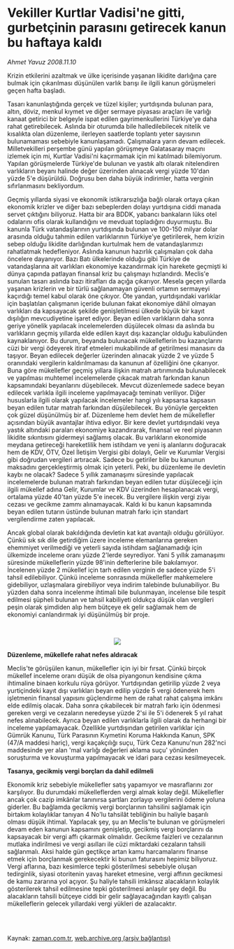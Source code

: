# Vekiller Kurtlar Vadisi'ne gitti, gurbetçinin  parasını getirecek kanun bu haftaya kaldı

*Ahmet  Yavuz 2008.11.10*

<td class="columnist-detail">
<p>Krizin etkilerini azaltmak ve ülke içerisinde yaşanan likidite darlığına çare bulmak için çıkarılması düşünülen varlık barışı ile ilgili kanun görüşmeleri geçen hafta başladı.</p>
<p>
<div id="haberMetinDiv">
<p>Tasarı kanunlaştığında gerçek ve tüzel kişiler; yurtdışında bulunan para, altın, döviz, menkul kıymet ve diğer sermaye piyasası araçları ile varlığı kanaat getirici bir belgeyle ispat edilen gayrimenkullerini Türkiye'ye daha rahat getirebilecek. Aslında bir oturumda bile halledilebilecek nitelik ve kısalıkta olan düzenleme, ilerleyen saatlerde toplantı yeter sayısının bulunamaması sebebiyle kanunlaşamadı. Çalışmalara yarın devam edilecek. Milletvekilleri perşembe günü yapılan görüşmeye Galatasaray maçını izlemek için mi, Kurtlar Vadisi'ni kaçırmamak için mi katılmadı bilemiyorum. Yapılan görüşmelerde Türkiye'de bulunan ve yastık altı olarak nitelendiren varlıkların beyanı halinde değer üzerinden alınacak vergi yüzde 10'dan yüzde 5'e düşürüldü. Doğrusu ben daha büyük indirimler, hatta verginin sıfırlanmasını bekliyordum. 
<p> Geçmiş yıllarda siyasi ve ekonomik istikrarsızlığa bağlı olarak ortaya çıkan ekonomik krizler ve diğer bazı sebeplerden dolayı yurtdışına ciddi manada servet çıktığını biliyoruz. Hatta bir ara BDDK, yabancı bankaların lüks otel odalarını ofis olarak kullandığını ve mevduat topladığını duyurmuştu. Bu kanunla Türk vatandaşlarının yurtdışında bulunan ve 100-150 milyar dolar arasında olduğu tahmin edilen varlıklarının Türkiye'ye getirilerek, hem krizin sebep olduğu likidite darlığından kurtulmak hem de vatandaşlarımızı rahatlatmak hedefleniyor. Aslında kanunun hazırlık çalışmaları çok daha öncelere dayanıyor. Bazı Batı ülkelerinde olduğu gibi Türkiye de vatandaşlarına ait varlıkları ekonomiye kazandırmak için harekete geçmişti ki dünya çapında patlayan finansal kriz bu çalışmayı hızlandırdı. Meclis'e sunulan tasarı aslında bazı itirafları da açığa çıkarıyor. Mesela geçen yıllarda yaşanan krizlerin ve bir türlü sağlanamayan güvenli ortamın sermayeyi kaçırdığı temel kabul olarak öne çıkıyor. Öte yandan, yurtdışındaki varlıklar için başlatılan çalışmanın içeride bulunan fakat ekonomiye dâhil olmayan varlıkları da kapsayacak şekilde genişletilmesi ülkede büyük bir kayıt dışılığın mevcudiyetine işaret ediyor. Beyan edilen varlıkların daha sonra geriye yönelik yapılacak incelemelerden düşülecek olması da aslında bu varlıkların geçmiş yıllarda elde edilen kayıt dışı kazançlar olduğu kabulünden kaynaklanıyor. Bu durum, beyanda bulunacak mükelleflerin bu kazançlarını cüzi bir vergi ödeyerek itiraf etmeleri mukabilinde af getirilmesi manasını da taşıyor. Beyan edilecek değerler üzerinden alınacak yüzde 2 ve yüzde 5 oranındaki vergilerin kaldırılmaması da kanunun af özelliğini öne çıkarıyor. Buna göre mükellefler geçmiş yıllara ilişkin matrah artırımında bulunabilecek ve yapılması muhtemel incelemelerde çıkacak matrah farkından kanun kapsamındaki beyanlarını düşebilecek. Mevcut düzenlemede sadece beyan edilecek varlıkla ilgili inceleme yapılmayacağı teminatı veriliyor. Diğer hususlarla ilgili olarak yapılacak incelemeler hangi yılı kapsarsa kapsasın beyan edilen tutar matrah farkından düşülebilecek. Bu yönüyle gerçekten çok güzel düşünülmüş bir af. Düzenleme hem devlet hem de mükellefler açısından büyük avantajlar ihtiva ediyor. Bir kere devlet yurtdışındaki veya yastık altındaki paraları ekonomiye kazandırarak, finansal ve reel piyasanın likidite sıkıntısını gidermeyi sağlamış olacak. Bu varlıkların ekonomide meydana getireceği hareketlilik hem istihdam ve yeni iş alanlarını doğuracak hem de KDV, ÖTV, Özel İletişim Vergisi gibi dolaylı, Gelir ve Kurumlar Vergisi gibi doğrudan vergileri artıracak. Sadece bu getiriler bile bu kanunun maksadını gerçekleştirmiş olmak için yeterli. Peki, bu düzenleme ile devletin kaybı ne olacak? Sadece 5 yıllık zamanaşımı süresinde yapılacak incelemelerde bulunan matrah farkından beyan edilen tutar düşüleceği için ilgili mükellef adına Gelir, Kurumlar ve KDV üzerinden hesaplanacak vergi, ortalama yüzde 40'tan yüzde 5'e inecek. Bu vergilere ilişkin vergi ziyaı cezası ve gecikme zammı alınamayacak. Kaldı ki bu kanun kapsamında beyan edilen tutarın üstünde bulunan matrah farkı için standart vergilendirme zaten yapılacak. 
<p> Ancak global olarak bakıldığında devletin kat kat avantajlı olduğu görülüyor. Çünkü sık sık dile getirdiğim üzere inceleme elemanlarına gereken ehemmiyet verilmediği ve yeterli sayıda istihdam sağlanamadığı için ülkemizde inceleme oranı yüzde 2'lerde seyrediyor. Yani 5 yıllık zamanaşımı süresinde mükelleflerin yüzde 98'inin defterlerine bile bakılamıyor. İncelenen yüzde 2 mükellef için tarh edilen verginin de sadece yüzde 5'i tahsil edilebiliyor. Çünkü inceleme sonrasında mükellefler mahkemelere gidebiliyor, uzlaşmalara girebiliyor veya indirim talebinde bulunabiliyor. Bu yüzden daha sonra incelenme ihtimali bile bulunmayan, incelense bile tespit edilmesi şüpheli bulunan ve tahsil kabiliyeti oldukça düşük olan vergileri peşin olarak şimdiden alıp hem bütçeye ek gelir sağlamak hem de ekonomiyi canlandırmak iyi düşünülmüş bir proje.
<p><br/>
<p><p align="center"><img border="0" src="http://web.archive.org/web/20120331231316im_/http://medya.zaman.com.tr/2008/11/10/beyan.jpg"/>
<p><b>Düzenleme, mükellefe rahat nefes aldıracak</b>
<p>Meclis'te görüşülen kanun, mükellefler için iyi bir fırsat. Çünkü birçok mükellef inceleme oranı düşük de olsa piyangonun kendisine çıkma ihtimaline binaen korkulu rüya görüyor. Yurtdışından getirilip yüzde 2 veya yurtiçindeki kayıt dışı varlıkları beyan edilip yüzde 5 vergi ödenerek hem işletmenin finansal yapısını güçlendirme hem de rahat rahat çalışma imkânı elde edilmiş olacak. Daha sonra çıkabilecek bir matrah farkı için ödenmesi gereken vergi ve cezaların neredeyse yüzde 2'si ile 5'i ödenerek 5 yıl rahat nefes alınabilecek. Ayrıca beyan edilen varlıklarla ilgili olarak da herhangi bir inceleme yapılamayacak. Özellikle yurtdışından getirilen varlıklar için Gümrük Kanunu, Türk Parasının Kıymetini Koruma Hakkında Kanun, SPK (47/A maddesi hariç), vergi kaçakçılığı suçu, Türk Ceza Kanunu'nun 282'nci maddesinde yer alan 'mal varlığı değerleri aklama suçu' yönünden soruşturma ve kovuşturma yapılmayacak ve idari para cezası kesilmeyecek. 
<p><b>Tasarıya, gecikmiş vergi borçları da dahil edilmeli </b>
<p>Ekonomik kriz sebebiyle mükellefler satış yapamıyor ve masraflarını zor karşılıyor. Bu durumdaki mükelleflerden vergi almak kolay değil. Mükellefler ancak çok cazip imkânlar tanınırsa şartları zorlayıp vergilerini ödeme yoluna giderler. Bu bağlamda gecikmiş vergi borçlarının tahsilini sağlamak için birtakım kolaylıklar tanıyan 4 No'lu tahsilât tebliğinin bu haliyle başarılı olması düşük ihtimal. Yapılacak şey, şu an Meclis'te bulunan ve görüşmeleri devam eden kanunun kapsamını genişletip, gecikmiş vergi borçlarını da kapsayacak bir vergi affı çıkarmak olmalıdır. Gecikme faizleri ve cezalarının mutlaka indirilmesi ve vergi asılları ile cüzi miktardaki cezaların tahsili sağlanmalı. Aksi halde gün geçtikçe artan kamu harcamalarını finanse etmek için borçlanmak gerekecektir ki bunun faturasını hepimiz biliyoruz. Vergi aflarına, bazı kesimlerce tepki gösterilmesi sebebiyle oluşan tedirginlik, siyasi otoritenin yavaş hareket etmesine, vergi affının gecikmesi de kamu zararına yol açıyor. Şu haliyle tahsili imkânsız alacakların kolaylık gösterilerek tahsil edilmesine tepki gösterilmesi anlaşılır şey değil. Bu alacakların tahsili bütçeye ciddi bir gelir sağlayacağından kayıtlı çalışan mükelleflerin gelecek yıllardaki vergi yükleri de azalacaktır.
<p></p></p></p></p></p></p></p></p></p></p></p></div>
</p>


<p><br>
		 </br></p></td>

Kaynak: [zaman.com.tr](http://zaman.com.tr/yazar.do?yazino=758750), [web.archive.org (arşiv bağlantısı)](http://web.archive.org/web/20120331231316/http://www.zaman.com.tr:80/yazar.do?yazino=758750)
